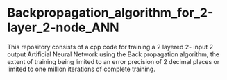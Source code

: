 # Backpropagation_algorithm_for_2-layer_2-node_ANN
This repository consists of a cpp code for training a 2 layered 2- input 2 output Artificial Neural Network using the Back propagation algorithm, the extent of training being limited to an error precision of 2 decimal places or limited to one million iterations of complete training.

